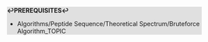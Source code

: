 <div style="margin:2em; background-color: #e0e0e0;">

<strong>↩PREREQUISITES↩</strong>

 * Algorithms/Peptide Sequence/Theoretical Spectrum/Bruteforce Algorithm_TOPIC

</div>

